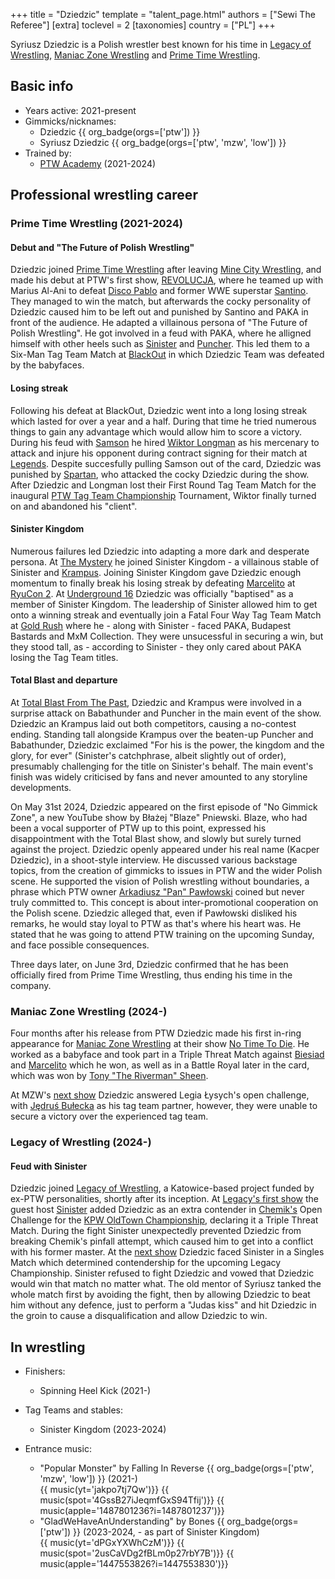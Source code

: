 +++
title = "Dziedzic"
template = "talent_page.html"
authors = ["Sewi The Referee"]
[extra]
toclevel = 2
[taxonomies]
country = ["PL"]
+++

Syriusz Dziedzic is a Polish wrestler best known for his time in [Legacy of Wrestling](@/o/low.md), [Maniac Zone Wrestling](@/o/mzw.md) and [Prime Time Wrestling](@/o/ptw.md).

## Basic info

* Years active: 2021-present
* Gimmicks/nicknames:
  - Dziedzic {{ org_badge(orgs=['ptw']) }}
  - Syriusz Dziedzic {{ org_badge(orgs=['ptw', 'mzw', 'low']) }}
* Trained by:
  - [PTW Academy](@/o/ptw-academy.md) (2021-2024)

## Professional wrestling career

### Prime Time Wrestling (2021-2024)

#### Debut and "The Future of Polish Wrestling"

Dziedzic joined [Prime Time Wrestling](@/o/ptw.md) after leaving [Mine City Wrestling](@/o/mcw.md), and made his debut at PTW's first show, [REVOLUCJA](@/e/ptw/2021-10-09-ptw-1-revolucja.md), where he teamed up with Marius Al-Ani to defeat [Disco Pablo](@/w/disco-pablo.md) and former WWE superstar [Santino](@/w/santino.md). They managed to win the match, but afterwards the cocky personality of Dziedzic caused him to be left out and punished by Santino and PAKA in front of the audience. He adapted a villainous persona of "The Future of Polish Wrestling". He got involved in a feud with PAKA, where he alligned himself with other heels such as [Sinister](@/w/sinister.md) and [Puncher](@/w/puncher.md). This led them to a Six-Man Tag Team Match at [BlackOut](@/e/ptw/2022-02-19-ptw-2-blackout.md) in which Dziedzic Team was defeated by the babyfaces. 

#### Losing streak 

Following his defeat at BlackOut, Dziedzic went into a long losing streak which lasted for over a year and a half. During that time he tried numerous things to gain any advantage which would allow him to score a victory. During his feud with [Samson](@/w/samson.md) he hired [Wiktor Longman](@/w/wiktor-longman.md) as his mercenary to attack and injure his opponent during contract signing for their match at [Legends](@/e/ptw/2022-11-26-ptw-3-legends.md). Despite succesfully pulling Samson out of the card, Dziedzic was punished by [Spartan](@/w/spartan.md), who attacked the cocky Dziedzic during the show. After Dziedzic and Longman lost their First Round Tag Team Match for the inaugural [PTW Tag Team Championship](@/c/ptw-tag-team-championship.md) Tournament, Wiktor finally turned on and abandoned his "client". 

#### Sinister Kingdom

Numerous failures led Dziedzic into adapting a more dark and desperate persona. At [The Mystery](@/e/ptw/2023-06-25-ptw-4-mystery.md) he joined Sinister Kingdom - a villainous stable of Sinister and [Krampus](@/w/krampus.md). Joining Sinister Kingdom gave Dziedzic enough momentum to finally break his losing streak by defeating [Marcelito](@/w/marcelito.md) at [RyuCon 2](@/e/ptw/2023-07-16-ptw-x-ryucon.md). At [Underground 16](@/e/ptw/2023-07-30-ptw-underground-16.md) Dziedzic was officially "baptised" as a member of Sinister Kingdom. The leadership of Sinister allowed him to get onto a winning streak and eventually join a Fatal Four Way Tag Team Match at [Gold Rush](@/e/ptw/2024-02-03-ptw-5-gold-rush.md) where he - along with Sinister - faced PAKA, Budapest Bastards and MxM Collection. They were unsucessful in securing a win, but they stood tall, as - according to Sinister - they only cared about PAKA losing the Tag Team titles.

#### Total Blast and departure

At [Total Blast From The Past](@/e/ptw/2024-05-11-ptw-6.md), Dziedzic and Krampus were involved in a surprise attack on Babathunder and Puncher in the main event of the show. Dziedzic an Krampus laid out both competitors, causing a no-contest ending. Standing tall alongside Krampus over the beaten-up Puncher and Babathunder, Dziedzic exclaimed "For his is the power, the kingdom and the glory, for ever" (Sinister's catchphrase, albeit slightly out of order), presumably challenging for the title on Sinister's behalf. The main event's finish was widely criticised by fans and never amounted to any storyline developments.

On May 31st 2024, Dziedzic appeared on the first episode of "No Gimmick Zone", a new YouTube show by Błażej "Blaze" Pniewski. Blaze, who had been a vocal supporter of PTW up to this point, expressed his disappointment with the Total Blast show, and slowly but surely turned against the project. Dziedzic openly appeared under his real name (Kacper Dziedzic), in a shoot-style interview. He discussed various backstage topics, from the creation of gimmicks to issues in PTW and the wider Polish scene. He supported the vision of Polish wrestling without boundaries, a phrase which PTW owner [Arkadiusz "Pan" Pawłowski](@/w/pan-pawlowski.md) coined but never truly committed to. This concept is about inter-promotional cooperation on the Polish scene. Dziedzic alleged that, even if Pawłowski disliked his remarks, he would stay loyal to PTW as that's where his heart was. He stated that he was going to attend PTW training on the upcoming Sunday, and face possible consequences. 

Three days later, on June 3rd, Dziedzic confirmed that he has been officially fired from Prime Time Wrestling, thus ending his time in the company.

### Maniac Zone Wrestling (2024-)

Four months after his release from PTW Dziedzic made his first in-ring appearance for [Maniac Zone Wrestling](@/o/mzw.md) at their show [No Time To Die](@/e/mzw/2024-10-12-mzw-no-time-to-die.md). He worked as a babyface and took part in a Triple Threat Match against [Biesiad](@/w/biesiad.md) and [Marcelito](@/w/marcelito.md) which he won, as well as in a Battle Royal later in the card, which was won by [Tony "The Riverman" Sheen](@/w/riverman.md). 

At MZW's [next show](@/e/mzw/2025-03-29-mzw-forever.md) Dziedzic answered Legia Łysych's open challenge, with [Jędruś Bułecka](@/w/jedrus-bulecka.md) as his tag team partner, however, they were unable to secure a victory over the experienced tag team. 

### Legacy of Wrestling (2024-)

#### Feud with Sinister

Dziedzic joined [Legacy of Wrestling](@/o/low.md), a Katowice-based project funded by ex-PTW personalities, shortly after its inception. At [Legacy's first show](@/e/low/2024-12-01-low-1.md) the guest host [Sinister](@/w/sinister.md) added Dziedzic as an extra contender in [Chemik's](@/w/chemik.md) Open Challenge for the [KPW OldTown Championship](@/c/kpw-old-town-championship.md), declaring it a Triple Threat Match. During the fight Sinister unexpectedly prevented Dziedzic from breaking Chemik's pinfall attempt, which caused him to get into a conflict with his former master. At the [next show](@/e/low/2025-04-06-low-2.md) Dziedzic faced Sinister in a Singles Match which determined contendership for the upcoming Legacy Championship. Sinister refused to fight Dziedzic and vowed that Dziedzic would win that match no matter what. The old mentor of Syriusz tanked the whole match first by avoiding the fight, then by allowing Dziedzic to beat him without any defence, just to perform a "Judas kiss" and hit Dziedzic in the groin to cause a disqualification and allow Dziedzic to win.

## In wrestling

* Finishers:
  - Spinning Heel Kick (2021-)

* Tag Teams and stables:
  - Sinister Kingdom (2023-2024)

* Entrance music:
  - "Popular Monster" by Falling In Reverse
 {{ org_badge(orgs=['ptw', 'mzw', 'low']) }} (2021-)<br>
 {{ music(yt='jakpo7tj7Qw')}}
 {{ music(spot='4GssB27iJeqmfGxS94Tfij')}}
 {{ music(apple='1487801236?i=1487801237')}}
  - "GladWeHaveAnUnderstanding" by Bones
 {{ org_badge(orgs=['ptw']) }} (2023-2024, - as part of Sinister Kingdom)<br>
 {{ music(yt='dPGxYXWhCzM')}}
 {{ music(spot='2usCaVDg2fBLm0p27rbY7B')}}
 {{ music(apple='1447553826?i=1447553830')}}
